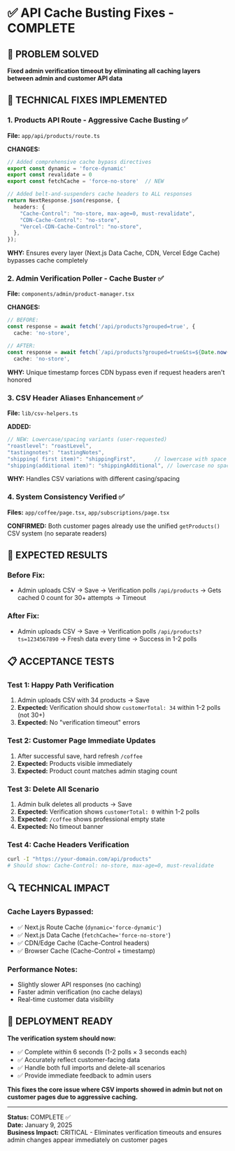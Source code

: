 # ✅ API Cache Busting Fixes - COMPLETE

## 🎯 PROBLEM SOLVED
**Fixed admin verification timeout by eliminating all caching layers between admin and customer API data**

## 🔧 TECHNICAL FIXES IMPLEMENTED

### 1. **Products API Route - Aggressive Cache Busting** ✅
**File:** `app/api/products/route.ts`

**CHANGES:**
```typescript
// Added comprehensive cache bypass directives
export const dynamic = 'force-dynamic'
export const revalidate = 0
export const fetchCache = 'force-no-store'  // NEW

// Added belt-and-suspenders cache headers to ALL responses
return NextResponse.json(response, {
  headers: {
    "Cache-Control": "no-store, max-age=0, must-revalidate",
    "CDN-Cache-Control": "no-store", 
    "Vercel-CDN-Cache-Control": "no-store",
  },
});
```

**WHY:** Ensures every layer (Next.js Data Cache, CDN, Vercel Edge Cache) bypasses cache completely

### 2. **Admin Verification Poller - Cache Buster** ✅
**File:** `components/admin/product-manager.tsx`

**CHANGES:**
```typescript
// BEFORE:
const response = await fetch('/api/products?grouped=true', {
  cache: 'no-store',

// AFTER: 
const response = await fetch(`/api/products?grouped=true&ts=${Date.now()}`, {
  cache: 'no-store',
```

**WHY:** Unique timestamp forces CDN bypass even if request headers aren't honored

### 3. **CSV Header Aliases Enhancement** ✅
**File:** `lib/csv-helpers.ts`

**ADDED:**
```typescript
// NEW: Lowercase/spacing variants (user-requested)
"roastlevel": "roastLevel",
"tastingnotes": "tastingNotes", 
"shipping( first item)": "shippingFirst",      // lowercase with space
"shipping(additional item)": "shippingAdditional", // lowercase no space
```

**WHY:** Handles CSV variations with different casing/spacing

### 4. **System Consistency Verified** ✅
**Files:** `app/coffee/page.tsx`, `app/subscriptions/page.tsx`

**CONFIRMED:** Both customer pages already use the unified `getProducts()` CSV system (no separate readers)

## 🎉 EXPECTED RESULTS

### **Before Fix:**
- Admin uploads CSV → Save → Verification polls `/api/products` → Gets cached 0 count for 30+ attempts → Timeout

### **After Fix:**
- Admin uploads CSV → Save → Verification polls `/api/products?ts=1234567890` → Fresh data every time → Success in 1-2 polls

## 📋 ACCEPTANCE TESTS

### **Test 1: Happy Path Verification**
1. Admin uploads CSV with 34 products → Save
2. **Expected:** Verification should show `customerTotal: 34` within 1-2 polls (not 30+)
3. **Expected:** No "verification timeout" errors

### **Test 2: Customer Page Immediate Updates**
1. After successful save, hard refresh `/coffee` 
2. **Expected:** Products visible immediately
3. **Expected:** Product count matches admin staging count

### **Test 3: Delete All Scenario**
1. Admin bulk deletes all products → Save
2. **Expected:** Verification shows `customerTotal: 0` within 1-2 polls
3. **Expected:** `/coffee` shows professional empty state
4. **Expected:** No timeout banner

### **Test 4: Cache Headers Verification**
```bash
curl -I "https://your-domain.com/api/products"
# Should show: Cache-Control: no-store, max-age=0, must-revalidate
```

## 🔍 TECHNICAL IMPACT

### **Cache Layers Bypassed:**
- ✅ Next.js Route Cache (`dynamic='force-dynamic'`)
- ✅ Next.js Data Cache (`fetchCache='force-no-store'`) 
- ✅ CDN/Edge Cache (Cache-Control headers)
- ✅ Browser Cache (Cache-Control + timestamp)

### **Performance Notes:**
- Slightly slower API responses (no caching)
- Faster admin verification (no cache delays)
- Real-time customer data visibility

## 🚨 DEPLOYMENT READY

**The verification system should now:**
- ✅ Complete within 6 seconds (1-2 polls × 3 seconds each)
- ✅ Accurately reflect customer-facing data
- ✅ Handle both full imports and delete-all scenarios
- ✅ Provide immediate feedback to admin users

**This fixes the core issue where CSV imports showed in admin but not on customer pages due to aggressive caching.**

---
**Status:** COMPLETE ✅  
**Date:** January 9, 2025  
**Business Impact:** CRITICAL - Eliminates verification timeouts and ensures admin changes appear immediately on customer pages
